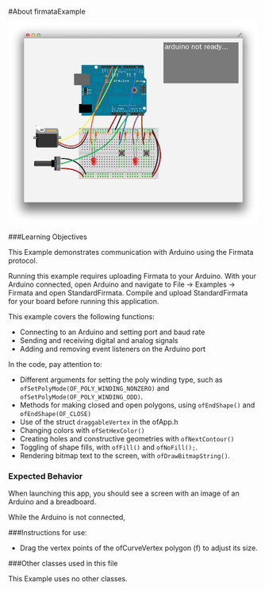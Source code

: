#About firmataExample

![Screenshot of firmataExample](firmataExample.png)


###Learning Objectives

This Example demonstrates communication with Arduino using the Firmata protocol.

Running this example requires uploading Firmata to your Arduino. With your Arduino connected, open Arduino and navigate to File -> Examples -> Firmata and open StandardFirmata. Compile and upload StandardFirmata for your board before running this application.

This example covers the following functions:

* Connecting to an Arduino and setting port and baud rate
* Sending and receiving digital and analog signals
* Adding and removing event listeners on the Arduino port

In the code, pay attention to: 

* Different arguments for setting the poly winding type, such as ```ofSetPolyMode(OF_POLY_WINDING_NONZERO)``` and ```ofSetPolyMode(OF_POLY_WINDING_ODD)```.
* Methods for making closed and open polygons, using ```ofEndShape()``` and ```ofEndShape(OF_CLOSE)```
* Use of the struct ```draggableVertex``` in the ofApp.h
* Changing colors with ```ofSetHexColor()```
* Creating holes and constructive geometries with ```ofNextContour()```
* Toggling of shape fills, with ```ofFill()``` and ```ofNoFill();```.
* Rendering bitmap text to the screen, with ```ofDrawBitmapString()```.

### Expected Behavior

When launching this app, you should see a screen with an image of an Arduino and a breadboard. 

While the Arduino is not connected, 

###Instructions for use:

* Drag the vertex points of the ofCurveVertex polygon (f) to adjust its size.

###Other classes used in this file

This Example uses no other classes.